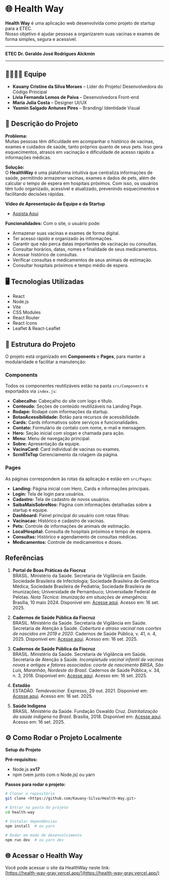 # 🌐 Health Way

**Health Way** é uma aplicação web desenvolvida como projeto de startup para a ETEC.  
Nosso objetivo é ajudar pessoas a organizarem suas vacinas e exames de forma simples, segura e acessível.

---

**ETEC Dr. Geraldo José Rodrigues Alckmin**

---

## 👨‍👩‍👧‍👦 Equipe

- **Kauany Cristine da Silva Moraes** – Líder do Projeto/ Desenvolvedora do Código Principal
- **Lívia Fernanda Lemos de Paiva** – Desenvolvedora Front-end   
- **Maria Julia Costa** – Designer UI/UX  
- **Yasmin Salgado Antunes Pires** – Branding/ Identidade Visual



## 📌 Descrição do Projeto

**Problema:**  
Muitas pessoas têm dificuldade em acompanhar o histórico de vacinas, exames e cuidados de saúde, tanto próprios quanto de seus pets. Isso gera esquecimentos, atrasos em vacinação e dificuldade de acesso rápido a informações médicas.

**Solução:**  
O **HealthWay** é uma plataforma intuitiva que centraliza informações de saúde, permitindo armazenar vacinas, exames e dados de pets, além de calcular o tempo de espera em hospitais próximos. Com isso, os usuários têm tudo organizado, acessível e atualizado, prevenindo esquecimentos e facilitando decisões rápidas.

**Vídeo de Apresentação da Equipe e da Startup**
- [Assista Aqui](https://drive.google.com/file/d/1R0EJGQAXs27atADOoi9EAPbZFEz-fMfx/view?usp=drive_link)

**Funcionalidades:**
Com o site, o usuário pode:
- Armazenar suas vacinas e exames de forma digital.  
- Ter acesso rápido e organizado às informações.  
- Garantir que não perca datas importantes de vacinação ou consultas.  
- Consultar horários, datas, nomes e finalidade de seus medicamentos.
- Acessar histórico de consultas.
- Verificar consultas e medicamentos de seus animais de estimação.
- Consultar hospitais próximos e tempo médio de espera.



## 🖥️ Tecnologias Utilizadas

- React
- Node.js
- Vite
- CSS Modules
- React Router
- React Icons
- Leaflet & React-Leaflet  


## 📂 Estrutura do Projeto

O projeto está organizado em **Components** e **Pages**, para manter a modularidade e facilitar a manutenção:

### Components
Todos os componentes reutilizáveis estão na pasta `src/Components` e exportados via `index.js`:

- **Cabecalho:** Cabeçalho do site com logo e título.  
- **Conteudo:** Seções de conteúdo reutilizáveis na Landing Page.  
- **Rodape:** Rodapé com informações da startup.  
- **BotaoAcessibilidade:** Botão para recursos de acessibilidade.  
- **Cards:** Cards informativos sobre serviços e funcionalidades.  
- **Contato:** Formulário de contato com nome, e-mail e mensagem.  
- **Hero:** Seção inicial com slogan e chamada para ação.  
- **Menu:** Menu de navegação principal.  
- **Sobre:** Apresentação da equipe.  
- **VacinaCard:** Card individual de vacinas ou exames.  
- **ScrollToTop** Gerenciamento da rolagem da página.

### Pages
As páginas correspondem às rotas da aplicação e estão em `src/Pages`:

- **Landing:** Página inicial com Hero, Cards e informações principais.  
- **Login:** Tela de login para usuários.  
- **Cadastro:** Tela de cadastro de novos usuários.  
- **SaibaMaisSobreNos:** Página com informações detalhadas sobre a startup e equipe.  
- **Dashboard:** Painel principal do usuário com rotas filhas:  
- **Vacinacao:** Histórico e cadastro de vacinas.  
- **Pets:** Controle de informações de animais de estimação.  
- **LocalHospital:** Consulta de hospitais próximos e tempo de espera.  
- **Consultas:** Histórico e agendamento de consultas médicas.  
- **Medicamentos:** Controle de medicamentos e doses.

## Referências

1. **Portal de Boas Práticas da Fiocruz**  
BRASIL. Ministério da Saúde. Secretaria de Vigilância em Saúde. Sociedade Brasileira de Infectologia; Sociedade Brasileira de Genética Médica; Sociedade Brasileira de Pediatria; Sociedade Brasileira de Imunizações; Universidade de Pernambuco; Universidade Federal de Pelotas. *Nota Técnica: Imunização em situações de emergência*. Brasília, 10 maio 2024. Disponível em: [Acesse aqui](https://portaldeboaspraticas.iff.fiocruz.br/wp-content/uploads/2024/05/NT-Imunizacao-em-enchentes_SBI_SGI_SBIm_10-05-2024.pdf). Acesso em: 16 set. 2025.

2. **Cadernos de Saúde Pública da Fiocruz**  
BRASIL. Ministério da Saúde. Secretaria de Vigilância em Saúde. Secretaria de Atenção à Saúde. *Cobertura e atraso vacinal nas coortes de nascidos em 2019 e 2020*. Cadernos de Saúde Pública, v. 41, n. 4, 2025. Disponível em: [Acesse aqui](https://cadernos.ensp.fiocruz.br/ojs/index.php/csp/article/download/9895/20445/66406). Acesso em: 16 set. 2025.

3. **Cadernos de Saúde Pública da Fiocruz**  
BRASIL. Ministério da Saúde. Secretaria de Vigilância em Saúde. Secretaria de Atenção à Saúde. *Incompletude vacinal infantil de vacinas novas e antigas e fatores associados: coorte de nascimento BRISA, São Luís, Maranhão, Nordeste do Brasil*. Cadernos de Saúde Pública, v. 34, n. 3, 2018. Disponível em: [Acesse aqui](https://cadernos.ensp.fiocruz.br/ojs/index.php/csp/article/view/6666). Acesso em: 16 set. 2025.

4. **Estadão**  
ESTADÃO. *Temdevacinar*. Expresso, 29 out. 2021. Disponível em: [Acesse aqui](https://expresso.estadao.com.br/wp-content/uploads/2021/10/expresso29out21.pdf). Acesso em: 16 set. 2025.

5. **Saúde Indígena**  
BRASIL. Ministério da Saúde. Fundação Oswaldo Cruz. *Distritalização da saúde indígena no Brasil*. Brasília, 2018. Disponível em: [Acesse aqui](https://repositorio.bvspovosindigenas.fiocruz.br/bitstream/bvs/754/2/810878140.pdf). Acesso em: 16 set. 2025.



## ⚙️ Como Rodar o Projeto Localmente

**Setup do Projeto**  

**Pré-requisitos:**  
- Node.js **≥v17**  
- npm (vem junto com o Node.js) ou yarn  

**Passos para rodar o projeto:**

```bash
# Clonar o repositório
git clone <https://github.com/Kauany-Silva/Health-Way.git>

# Entrar na pasta do projeto
cd health-way

# Instalar dependências
npm install  # ou yarn

# Rodar em modo de desenvolvimento
npm run dev  # ou yarn dev 
```



## 🌐 Acessar o Health Way

Você pode acessar o site da HealthWay neste link:  
[https://health-way-gray.vercel.app/](https://health-way-gray.vercel.app/)
